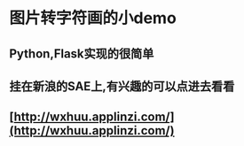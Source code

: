 # 图片转字符画的小demo
## Python,Flask实现的很简单
## 挂在新浪的SAE上,有兴趣的可以点进去看看
## [http://wxhuu.applinzi.com/](http://wxhuu.applinzi.com/)
